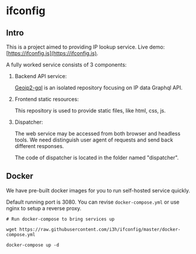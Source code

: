 # ifconfig

## Intro

This is a project aimed to providing IP lookup service. Live demo: [https://ifconfig.is](https://ifconfig.is).

A fully worked service consists of 3 components:

1.  Backend API service:

    [Geoip2-gql](https://github.com/i3h/geoip2-gql) is an isolated repository focusing on IP data Graphql API.

2.  Frontend static resources:

    This repository is used to provide static files, like html, css, js.

3.  Dispatcher:

    The web service may be accessed from both browser and headless tools.
    We need distinguish user agent of requests and send back different responses.

    The code of dispatcher is located in the folder named \"dispatcher\".

## Docker

We have pre-built docker images for you to run self-hosted service quickly.

Default running port is 3080. You can revise `docker-compose.yml` or use nginx to setup a reverse proxy.

```
# Run docker-compose to bring services up

wget https://raw.githubusercontent.com/i3h/ifconfig/master/docker-compose.yml

docker-compose up -d
```
